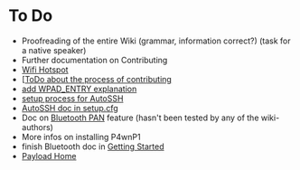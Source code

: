 # To Do

* Proofreading of the entire Wiki (grammar, information correct?) (task for a native speaker)
* Further documentation on Contributing
* [Wifi Hotspot](P4wnP1-W/Wifi-Hotspot.md)
* [[ToDo about the process of contributing](Contributing/Other-ways-to-contribute.md)
* [add WPAD_ENTRY explanation](Getting-Started/Setup.cfg.md)
* [setup process for AutoSSH](P4wnP1-W/AutoSSH.md)
* [AutoSSH doc in setup.cfg](Getting-Started/Setup.cfg.md)
* Doc on [Bluetooth PAN](P4wnP1-W/Bluetooth-Connectivity.md) feature (hasn't been tested by any of the wiki-authors)
* More infos on installing P4wnP1
* finish Bluetooth doc in [Getting Started](P4wnP1-W/Getting-Started.md)
* [Payload Home](P4wnP1-W/Payloads.md)
